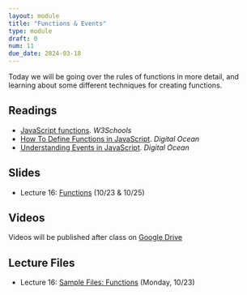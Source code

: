 ```yaml
---
layout: module
title: "Functions & Events"
type: module
draft: 0
num: 11
due_date: 2024-03-18
---
```


Today we will be going over the rules of functions in more detail, and learning about some different techniques for creating functions.

## Readings
* <a href="https://www.w3schools.com/js/js_functions.asp" target="_blank">JavaScript functions</a>. <em>W3Schools</em>
* <a href="https://www.digitalocean.com/community/tutorials/how-to-define-functions-in-javascript" target="_blank">How To Define Functions in JavaScript</a>. <em>Digital Ocean</em>   
* <a href="https://www.digitalocean.com/community/tutorials/understanding-events-in-javascript" target="_blank">Understanding Events in JavaScript</a>. <em>Digital Ocean</em>

## Slides
* Lecture 16: <a href="https://docs.google.com/presentation/d/1oz22TyJkuewsCuPRWmY_Eu2qJOO4J_sLllXL9jbtg3Y/edit?usp=sharing" target="_blank">Functions</a> (10/23 & 10/25)

## Videos
Videos will be published after class on <a href="https://drive.google.com/drive/folders/1CxPSqGbbNUjc9OntwNqdoHvfSvchCpxE?usp=sharing" target="_blank">Google Drive</a>

## Lecture Files
* Lecture 16: <a href="/spring2024/course-files/lectures/lecture16.zip">Sample Files: Functions</a> (Monday, 10/23)